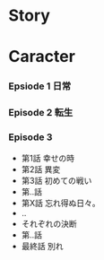 # Story


# Caracter 



### Epsiode 1 日常
### Episode 2 転生
### Episode 3 



* 第1話 幸せの時 
* 第2話 異変 
* 第3話 初めての戦い 
* 第..話 
* 第X話 忘れ得ぬ日々。 
* ..
* それぞれの決断
* 第..話 
* 最終話 別れ

